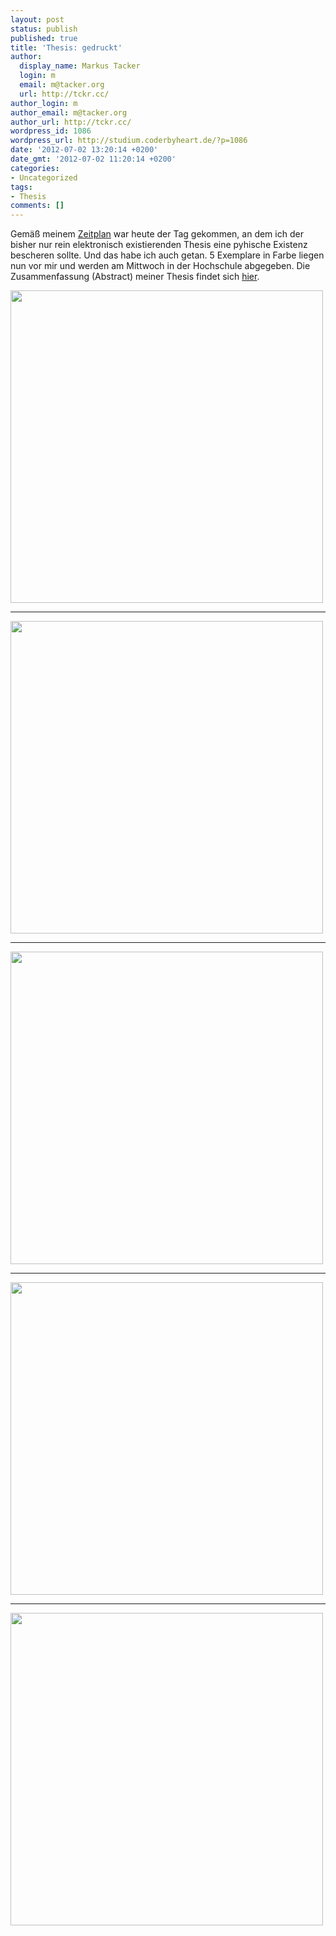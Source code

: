 ```yaml
---
layout: post
status: publish
published: true
title: 'Thesis: gedruckt'
author:
  display_name: Markus Tacker
  login: m
  email: m@tacker.org
  url: http://tckr.cc/
author_login: m
author_email: m@tacker.org
author_url: http://tckr.cc/
wordpress_id: 1086
wordpress_url: http://studium.coderbyheart.de/?p=1086
date: '2012-07-02 13:20:14 +0200'
date_gmt: '2012-07-02 11:20:14 +0200'
categories:
- Uncategorized
tags:
- Thesis
comments: []
---
```

<p>Gemäß meinem <a href="http://studium.coderbyheart.de/zeitplan-fur-die-thesis">Zeitplan</a> war heute der Tag gekommen, an dem ich der bisher nur rein elektronisch existierenden Thesis eine pyhische Existenz bescheren sollte. Und das habe ich auch getan. 5 Exemplare in Farbe liegen nun vor mir und werden am Mittwoch in der Hochschule abgegeben. Die Zusammenfassung (Abstract) meiner Thesis findet sich <a href="http://studium.coderbyheart.de/thesis-abstract">hier</a>.</p>
<p><a href="http://www.flickr.com/photos/tacker/7486151906/in/photostream/"><img src="http://farm8.staticflickr.com/7278/7486151906_0086f8ebd5.jpg" width="500" /></a></p>
<hr />
<a href="http://www.flickr.com/photos/tacker/7486149414/in/photostream/"><img src="http://farm9.staticflickr.com/8160/7486149414_0a80120f50.jpg" width="500" /></a></p>
<hr />
<a href="http://www.flickr.com/photos/tacker/7486150138/in/photostream/"><img src="http://farm9.staticflickr.com/8168/7486150138_7f5bf86736.jpg" width="500" /></a></p>
<hr />
<a href="http://www.flickr.com/photos/tacker/7486148638/in/photostream/"><img src="http://farm8.staticflickr.com/7135/7486148638_ba002828a6.jpg" width="500" /></a></p>
<hr />
<a href="http://www.flickr.com/photos/tacker/7486150890/in/photostream/"><img src="http://farm9.staticflickr.com/8025/7486150890_a5e1c432a0.jpg" width="500" /></a></p>
